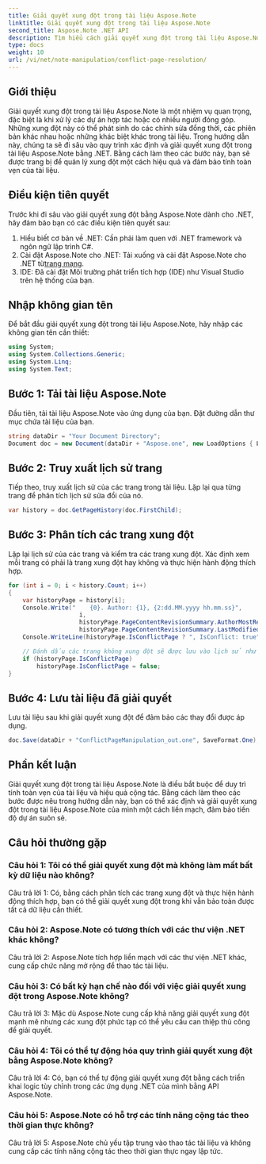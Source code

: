 ```yaml
---
title: Giải quyết xung đột trong tài liệu Aspose.Note
linktitle: Giải quyết xung đột trong tài liệu Aspose.Note
second_title: Aspose.Note .NET API
description: Tìm hiểu cách giải quyết xung đột trong tài liệu Aspose.Note bằng .NET. Hướng dẫn từng bước để giải quyết xung đột hiệu quả.
type: docs
weight: 10
url: /vi/net/note-manipulation/conflict-page-resolution/
---
```

## Giới thiệu

Giải quyết xung đột trong tài liệu Aspose.Note là một nhiệm vụ quan trọng, đặc biệt là khi xử lý các dự án hợp tác hoặc có nhiều người đóng góp. Những xung đột này có thể phát sinh do các chỉnh sửa đồng thời, các phiên bản khác nhau hoặc những khác biệt khác trong tài liệu. Trong hướng dẫn này, chúng ta sẽ đi sâu vào quy trình xác định và giải quyết xung đột trong tài liệu Aspose.Note bằng .NET. Bằng cách làm theo các bước này, bạn sẽ được trang bị để quản lý xung đột một cách hiệu quả và đảm bảo tính toàn vẹn của tài liệu.

## Điều kiện tiên quyết

Trước khi đi sâu vào giải quyết xung đột bằng Aspose.Note dành cho .NET, hãy đảm bảo bạn có các điều kiện tiên quyết sau:

1. Hiểu biết cơ bản về .NET: Cần phải làm quen với .NET framework và ngôn ngữ lập trình C#.
2.  Cài đặt Aspose.Note cho .NET: Tải xuống và cài đặt Aspose.Note cho .NET từ[trang mạng](https://releases.aspose.com/note/net/).
3. IDE: Đã cài đặt Môi trường phát triển tích hợp (IDE) như Visual Studio trên hệ thống của bạn.

## Nhập không gian tên

Để bắt đầu giải quyết xung đột trong tài liệu Aspose.Note, hãy nhập các không gian tên cần thiết:

```csharp
using System;
using System.Collections.Generic;
using System.Linq;
using System.Text;
```

## Bước 1: Tải tài liệu Aspose.Note

Đầu tiên, tải tài liệu Aspose.Note vào ứng dụng của bạn. Đặt đường dẫn thư mục chứa tài liệu của bạn.

```csharp
string dataDir = "Your Document Directory";
Document doc = new Document(dataDir + "Aspose.one", new LoadOptions { LoadHistory = true });
```

## Bước 2: Truy xuất lịch sử trang

Tiếp theo, truy xuất lịch sử của các trang trong tài liệu. Lặp lại qua từng trang để phân tích lịch sử sửa đổi của nó.

```csharp
var history = doc.GetPageHistory(doc.FirstChild);
```

## Bước 3: Phân tích các trang xung đột

Lặp lại lịch sử của các trang và kiểm tra các trang xung đột. Xác định xem mỗi trang có phải là trang xung đột hay không và thực hiện hành động thích hợp.

```csharp
for (int i = 0; i < history.Count; i++)
{
    var historyPage = history[i];
    Console.Write("    {0}. Author: {1}, {2:dd.MM.yyyy hh.mm.ss}",
                    i,
                    historyPage.PageContentRevisionSummary.AuthorMostRecent,
                    historyPage.PageContentRevisionSummary.LastModifiedTime);
    Console.WriteLine(historyPage.IsConflictPage ? ", IsConflict: true" : string.Empty);

    // Đánh dấu các trang không xung đột sẽ được lưu vào lịch sử như bình thường
    if (historyPage.IsConflictPage)
        historyPage.IsConflictPage = false;
}
```

## Bước 4: Lưu tài liệu đã giải quyết

Lưu tài liệu sau khi giải quyết xung đột để đảm bảo các thay đổi được áp dụng.

```csharp
doc.Save(dataDir + "ConflictPageManipulation_out.one", SaveFormat.One);
```

## Phần kết luận

Giải quyết xung đột trong tài liệu Aspose.Note là điều bắt buộc để duy trì tính toàn vẹn của tài liệu và hiệu quả cộng tác. Bằng cách làm theo các bước được nêu trong hướng dẫn này, bạn có thể xác định và giải quyết xung đột trong tài liệu Aspose.Note của mình một cách liền mạch, đảm bảo tiến độ dự án suôn sẻ.

## Câu hỏi thường gặp

### Câu hỏi 1: Tôi có thể giải quyết xung đột mà không làm mất bất kỳ dữ liệu nào không?

Câu trả lời 1: Có, bằng cách phân tích các trang xung đột và thực hiện hành động thích hợp, bạn có thể giải quyết xung đột trong khi vẫn bảo toàn được tất cả dữ liệu cần thiết.

### Câu hỏi 2: Aspose.Note có tương thích với các thư viện .NET khác không?

Câu trả lời 2: Aspose.Note tích hợp liền mạch với các thư viện .NET khác, cung cấp chức năng mở rộng để thao tác tài liệu.

### Câu hỏi 3: Có bất kỳ hạn chế nào đối với việc giải quyết xung đột trong Aspose.Note không?

Câu trả lời 3: Mặc dù Aspose.Note cung cấp khả năng giải quyết xung đột mạnh mẽ nhưng các xung đột phức tạp có thể yêu cầu can thiệp thủ công để giải quyết.

### Câu hỏi 4: Tôi có thể tự động hóa quy trình giải quyết xung đột bằng Aspose.Note không?

Câu trả lời 4: Có, bạn có thể tự động giải quyết xung đột bằng cách triển khai logic tùy chỉnh trong các ứng dụng .NET của mình bằng API Aspose.Note.

### Câu hỏi 5: Aspose.Note có hỗ trợ các tính năng cộng tác theo thời gian thực không?

Câu trả lời 5: Aspose.Note chủ yếu tập trung vào thao tác tài liệu và không cung cấp các tính năng cộng tác theo thời gian thực ngay lập tức.